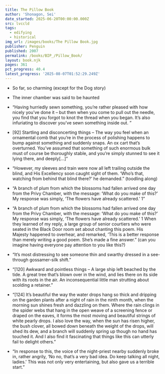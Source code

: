```yaml
---
title: The Pillow Book
author: 'Shonagon, Sei'
date_started: 2025-06-20T00:00:00.000Z
src: lvccld
tags:
  - edifying
  - historical
img_url: /images/books/The Pillow Book.jpg
publisher: Penguin
published: 2007
permalink: /books/BIP_/Pillow_Book/
layout: book.njk
pages: 361
pct_progress: 40.4
latest_progress: '2025-08-07T01:52:29.249Z'
---
```

* <span meta="10@2025-06-21T03:21:28.377Z"></span> So far, so charming (except for the Dog story)

* <span meta="23@2025-07-13T21:23:54.260Z"></span> The inner chamber was said to be haunted
* <span meta="31@2025-07-29T21:11:32.124Z"></span> “Having hurriedly sewn something, you’re rather pleased with how nicely you’ve done it – but then when you come to pull out the needle, you find that you forgot to knot the thread when you began. It’s also infuriating to discover you’ve sewn something inside out.
”
* <span meta="31.5@2025-07-31T02:49:03.881Z"></span> [92] Startling and disconcerting things – The way you feel when an ornamental comb that you’re in the process of polishing happens to bump against something and suddenly snaps.
An ox cart that’s overturned. You’ve assumed that something of such enormous bulk must of course be thoroughly stable, and you’re simply stunned to see it lying there, and deeply[…]”

* <span meta="34.8@2025-07-31T20:46:57.513Z"></span> “However, my sleeves and train were now all left trailing outside the blind, and His Excellency soon caught sight of them. ‘Who’s that, watching from behind that blind there?’ he demanded.”
(toodling along)

* <span meta="35.6@2025-08-01T20:59:41.167Z"></span> “A branch of plum from which the blossoms had fallen arrived one day from the Privy Chamber, with the message: ‘What do you make of this?’
My response was simply, ‘The flowers have already scattered.’ 1”

* <span meta="35.6@2025-08-03T23:16:29.388Z"></span> “A branch of plum from which the blossoms had fallen arrived one day from the Privy Chamber, with the message: ‘What do you make of this?’
My response was simply, ‘The flowers have already scattered.’ 1
When they learned of my reply, a large group of senior courtiers who were seated in the Black Door room set about chanting this poem. His Majesty happened to overhear, and remarked, ‘This is a better response than merely writing a good poem. She’s made a fine answer.”
(can you imagine having everyone pay attention to you like this?)

* <span meta="36.3@2025-08-04T05:20:27.797Z"></span> “It’s most distressing to see someone thin and swarthy dressed in a see-through gossamer-silk shift.”

* <span meta="39.1@2025-08-06T02:48:27.434Z"></span> “[120] Awkward and pointless things – A large ship left beached by the tide. A great tree that’s blown over in the wind, and lies there on its side with its roots in the air.
An inconsequential little man strutting about scolding a retainer.”

* <span meta="39.6@2025-08-06T20:44:34.818Z"></span> “[124] It’s beautiful the way the water drops hang so thick and dripping on the garden plants after a night of rain in the ninth month, when the morning sun shines fresh and dazzling on them. Where the rain clings in the spider webs that hang in the open weave of a screening fence or draped on the eaves, it forms the most moving and beautiful strings of white pearly drops.
I also love the way, when the sun has risen higher, the bush clover, all bowed down beneath the weight of the drops, will shed its dew, and a branch will suddenly spring up though no hand has touched it. And I also find it fascinating that things like this can utterly fail to delight others.”

* <span meta="40.4@2025-08-07T01:52:29.249Z"></span> “In response to this, the voice of the night-priest nearby suddenly broke in, rather angrily, ‘No no, that’s a very bad idea. Do keep talking all night, ladies.’
This was not only very entertaining, but also gave us a terrible start.”
